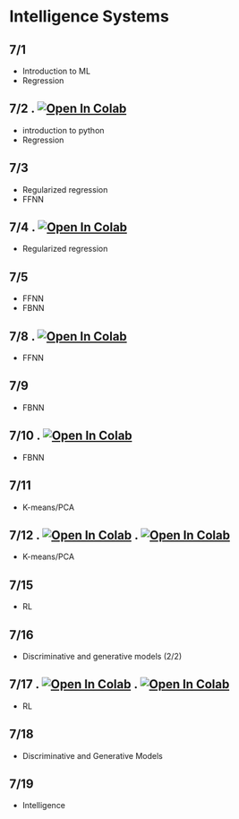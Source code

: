 # Intelligence Systems
## 7/1  
- Introduction to ML
- Regression

## 7/2 . [![Open In Colab](https://colab.research.google.com/assets/colab-badge.svg)](https://colab.research.google.com/drive/1SkhWSZ6hnsjtrNwYkRIlD1xe8sKRJnBG?usp=sharing)
- introduction to python
- Regression

## 7/3 
- Regularized regression
- FFNN
## 7/4 . [![Open In Colab](https://colab.research.google.com/assets/colab-badge.svg)](https://colab.research.google.com/drive/1W7Ern7K3PSDLVPEgoChAHX4ETQwNETFc?usp=sharing)
- Regularized regression
## 7/5 
- FFNN
- FBNN
## 7/8 . [![Open In Colab](https://colab.research.google.com/assets/colab-badge.svg)](https://colab.research.google.com/drive/1bo6Fg1cDkgVFdSYBFdPdszQ4v5P9wdRB?usp=sharing)
- FFNN
## 7/9 
- FBNN
## 7/10 . [![Open In Colab](https://colab.research.google.com/assets/colab-badge.svg)](https://colab.research.google.com/drive/1SQNtFVyoABaEFLP3sBbgSTNZZFSbJ-wj?usp=sharing)
- FBNN
## 7/11 
- K-means/PCA
## 7/12 . [![Open In Colab](https://colab.research.google.com/assets/colab-badge.svg)](https://colab.research.google.com/drive/1Z_Q7Jg_dbxlh8oh_sbfc9pVyx8sK8vk6?usp=sharing) . [![Open In Colab](https://colab.research.google.com/assets/colab-badge.svg)](https://colab.research.google.com/drive/1gZBjS2lKBoHeBkmbBsBA9VYK4BBdyvm8?usp=sharing)
- K-means/PCA
## 7/15  
- RL
## 7/16  
- Discriminative and generative models (2/2) 
## 7/17 . [![Open In Colab](https://colab.research.google.com/assets/colab-badge.svg)](https://colab.research.google.com/drive/11CVNXn5_OZJvX93JmZg4QR3VsvM0BoK1?usp=sharing) . [![Open In Colab](https://colab.research.google.com/assets/colab-badge.svg)](https://colab.research.google.com/drive/1C07qDdBbGIAfEfZgCslfvdGxttDY8DnB?usp=sharing)
- RL 
## 7/18  
- Discriminative and Generative Models 
## 7/19
- Intelligence 
